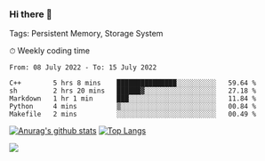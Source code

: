 ### Hi there 👋

Tags: Persistent Memory, Storage System

<!--

[![Anurag's github stats](https://github-readme-stats.vercel.app/api?username=wwyf)](https://github.com/anuraghazra/github-readme-stats)

[![Anurag's github stats](https://github-readme-stats.vercel.app/api?username=wwyf&count_private=true)](https://github.com/anuraghazra/github-readme-stats)


[![Top Langs](https://github-readme-stats.vercel.app/api/top-langs/?username=wwyf&count_private=true&&hide=jupyter%20notebook,html)](https://github.com/anuraghazra/github-readme-stats)



-->


⏱ Weekly coding time

<!--START_SECTION:waka-->

```text
From: 08 July 2022 - To: 15 July 2022

C++        5 hrs 8 mins    ███████████████░░░░░░░░░░   59.64 %
sh         2 hrs 20 mins   ██████▓░░░░░░░░░░░░░░░░░░   27.18 %
Markdown   1 hr 1 min      ███░░░░░░░░░░░░░░░░░░░░░░   11.84 %
Python     4 mins          ▒░░░░░░░░░░░░░░░░░░░░░░░░   00.84 %
Makefile   2 mins          ░░░░░░░░░░░░░░░░░░░░░░░░░   00.49 %
```

<!--END_SECTION:waka-->



[![Anurag's github stats](https://github-readme-stats.vercel.app/api?username=wwyf&count_private=true&show_icons=true&hide_border=true)](https://github.com/anuraghazra/github-readme-stats) [![Top Langs](https://github-readme-stats.vercel.app/api/top-langs/?username=wwyf&count_private=true&hide=jupyter%20notebook,html,OpenEdge%20ABL&langs_count=10&layout=compact&hide_border=true)](https://github.com/anuraghazra/github-readme-stats)

<!--

[![willianrod's wakatime stats](https://github-readme-stats.vercel.app/api/wakatime?username=wwyf)](https://github.com/anuraghazra/github-readme-stats)


-->

![](https://hit.yhype.me/github/profile?user_id=23121291)
